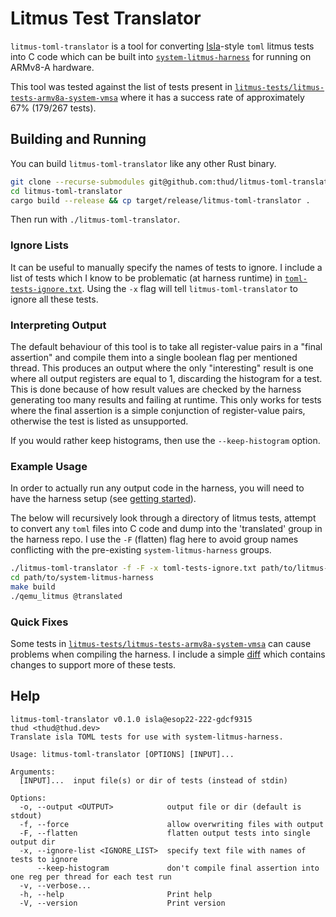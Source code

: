 # Litmus Test Translator

`litmus-toml-translator` is a tool for converting [Isla](https://github.com/rems-project/isla)-style
`toml` litmus tests into C code which can be built into
[`system-litmus-harness`](https://github.com/rems-project/system-litmus-harness) for running on
ARMv8-A hardware.

This tool was tested against the list of tests present in
[`litmus-tests/litmus-tests-armv8a-system-vmsa`](https://github.com/litmus-tests/litmus-tests-armv8a-system-vmsa/)
where it has a success rate of approximately 67% (179/267 tests).

## Building and Running

You can build `litmus-toml-translator` like any other Rust binary.

```sh
git clone --recurse-submodules git@github.com:thud/litmus-toml-translator
cd litmus-toml-translator
cargo build --release && cp target/release/litmus-toml-translator .
```

Then run with `./litmus-toml-translator`.

### Ignore Lists

It can be useful to manually specify the names of tests to ignore. I include a list of tests which
I know to be problematic (at harness runtime) in [`toml-tests-ignore.txt`](toml-tests-ignore.txt).
Using the `-x` flag will tell `litmus-toml-translator` to ignore all these tests.

### Interpreting Output

The default behaviour of this tool is to take all register-value pairs in a "final assertion" and
compile them into a single boolean flag per mentioned thread. This produces an output where the only
"interesting" result is one where all output registers are equal to 1, discarding the histogram for
a test. This is done because of how result values are checked by the harness generating too many
results and failing at runtime. This only works for tests where the final assertion is a simple
conjunction of register-value pairs, otherwise the test is listed as unsupported.

If you would rather keep histograms, then use the `--keep-histogram` option.

### Example Usage

In order to actually run any output code in the harness, you will need to have the harness setup
(see [getting started](https://rems-project.github.io/system-litmus-harness/getting_started.html)).

The below will recursively look through a directory of litmus tests, attempt to convert any `toml`
files into C code and dump into the 'translated' group in the harness repo. I use the `-F` (flatten)
flag here to avoid group names conflicting with the pre-existing `system-litmus-harness` groups.

```sh
./litmus-toml-translator -f -F -x toml-tests-ignore.txt path/to/litmus-tests -o path/to/system-litmus-harness/tests/translated
cd path/to/system-litmus-harness
make build
./qemu_litmus @translated
```

### Quick Fixes

Some tests in
[`litmus-tests/litmus-tests-armv8a-system-vmsa`](https://github.com/litmus-tests/litmus-tests-armv8a-system-vmsa/)
can cause problems when compiling the harness. I include a simple
[diff](system-litmus-harness-fixes.diff) which contains changes to support more of these tests.

## Help

```
litmus-toml-translator v0.1.0 isla@esop22-222-gdcf9315
thud <thud@thud.dev>
Translate isla TOML tests for use with system-litmus-harness.

Usage: litmus-toml-translator [OPTIONS] [INPUT]...

Arguments:
  [INPUT]...  input file(s) or dir of tests (instead of stdin)

Options:
  -o, --output <OUTPUT>            output file or dir (default is stdout)
  -f, --force                      allow overwriting files with output
  -F, --flatten                    flatten output tests into single output dir
  -x, --ignore-list <IGNORE_LIST>  specify text file with names of tests to ignore
      --keep-histogram             don't compile final assertion into one reg per thread for each test run
  -v, --verbose...
  -h, --help                       Print help
  -V, --version                    Print version
```
